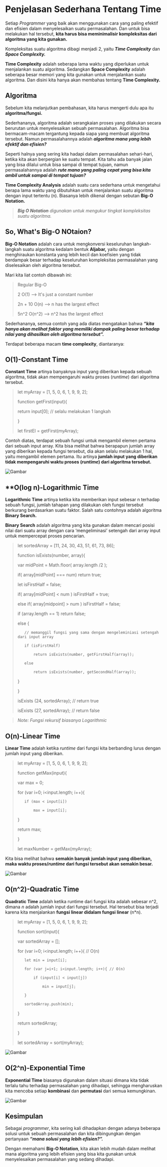 # **Penjelasan Sederhana Tentang Time**

Setiap *Programmer* yang baik akan menggunakan cara yang paling efektif dan efisien dalam menyelesaikan suatu permasalahan. Dan untuk bisa melakukan hal tersebut, **kita harus bisa meminimalisir kompleksitas dari algoritma yang kita gunakan.**

Kompleksitas suatu algoritma dibagi menjadi 2, yaitu ***Time Complexity*** dan ***Space Complexity.***

**Time Complexity** adalah seberapa lama waktu yang diperlukan untuk menjalankan suatu algoritma. Sedangkan **Space Complexity** adalah seberapa besar memori yang kita gunakan untuk menjalankan suatu algoritma. Dan disini kita hanya akan membahas tentang **Time Complexity.**

## **Algoritma**

Sebelum kita melanjutkan pembahasan, kita harus mengerti dulu apa itu **algoritma/fungsi.** 

Sederhananya, algoritma adalah serangkaian proses yang dilakukan secara berurutan untuk menyelesaikan sebuah permasalahan. Algoritma bisa bermacam-macam tergantung kepada siapa yang membuat algoritma tersebut. Namun permasalahannya adalah ***algoritma mana yang lebih efektif dan efisien?***

Seperti halnya yang sering kita hadapi dalam permasalahan sehari-hari, ketika kita akan berpergian ke suatu tempat. Kita tahu ada banyak jalan yang bisa dilalui untuk bisa sampai di tempat tujuan, namun permasalahannya adalah ***rute mana yang paling cepat yang bisa kita ambil untuk sampai di tempat tujuan?***

**Time Complexity Analysis** adalah suatu cara sederhana untuk mengetahui berapa lama waktu yang dibutuhkan untuk menjalankan suatu algoritma dengan input tertentu (n). Biasanya lebih dikenal dengan sebutan **Big-O Notation.**

> ***Big O Notation*** _digunakan untuk mengukur tingkat kompleksitas suatu algoritma._

## So, What's Big-O NOtaion?

**Big-O Notation** adalah cara untuk mengkonversi keseluruhan langkah-langkah suatu algoritma kedalam bentuk **Aljabar,** yaitu dengan menghiraukan konstanta yang lebih kecil dan koefisien yang tidak berdampak besar terhadap keseluruhan kompleksitas permasalahan yang diselesaikan oleh algoritma tersebut.

Mari kita liat contoh dibawah ini:

> Regular       Big-O
>
>2              O(1)   --> It's just a constant number
>
>2n + 10        O(n)   --> n has the largest effect
>
>5n^2           O(n^2) --> n^2 has the largest effect

Sederhananya, semua contoh yang ada diatas mengatakan bahwa ***“kita hanya akan melihat faktor yang memiliki dampak paling besar terhadap nilai yang dihasilkan oleh algoritma tersebut”.***

Terdapat beberapa macam **time complexity**, diantaranya:

## **O(1)-Constant Time**

**Constant Time** artinya banyaknya input yang diberikan kepada sebuah algoritma, tidak akan mempengaruhi waktu proses (_runtime_) dari algoritma tersebut.

> let myArray = [1, 5, 0, 6, 1, 9, 9, 2];
>
>function getFirst(input){
>
>   return input[0]; // selalu melakukan 1 langkah
>
>}
>
>let firstEl = getFirst(myArray);

Contoh diatas, terdapat sebuah fungsi untuk mengambil elemen pertama dari sebuah input array. Kita bisa melihat bahwa berapapun jumlah array yang diberikan kepada fungsi tersebut, dia akan selalu melakukan 1 hal, yaitu mengambil elemen pertama. Itu artinya **jumlah input yang diberikan tidak mempengaruhi waktu proses (_runtime_) dari algoritma tersebut.**

![Gambar](https://miro.medium.com/max/720/1*e-VhJyemSGWq_ynFsBb1_A.png)

## **O(log n)-Logarithmic Time

**Logarithmic Time** artinya ketika kita memberikan input sebesar n terhadap sebuah fungsi, jumlah tahapan yang dilakukan oleh fungsi tersebut berkurang berdasarkan suatu faktor. Salah satu contohnya adalah algoritma **Binary Search.**

**Binary Search** adalah algoritma yang kita gunakan dalam mencari posisi nilai dari suatu array dengan cara ‘mengeliminasi’ setengah dari array input untuk mempercepat proses pencarian.

>let sortedArray = [11, 24, 30, 43, 51, 61, 73, 86];
>
>function isExists(number, array){
>
>    var midPoint = Math.floor( array.length /2 );
>
>    if( array[midPoint] === num) return true;
>
>    let isFirstHalf = false;
>
>    if( array[midPoint] < num ) isFirstHalf = true;
>  
>    else if( array[midpoint] > num ) isFirstHalf = false;
>
>    if (array.length == 1) return false;
>
>    else { 
>
>        // memanggil fungsi yang sama dengan mengeleminiasi setengah dari input array
>
>        if (isFirstHalf) 
>
>            return isExists(number, getFirstHalf(array));
>
>        else 
>
>            return isExists(number, getSecondHalf(array));
>
>    }
>
>}
>
>isExists (24, sortedArray); // return true
>
>isExists (27, sortedArray); // return false

> _Note: Fungsi rekursif biasanya Logarithmic_

## **O(n)-Linear Time**

**Linear Time** adalah ketika _runtime_ dari fungsi kita berbanding lurus dengan jumlah input yang diberikan.

> let myArray = [1, 5, 0, 6, 1, 9, 9, 2];
>
>function getMax(input){
>
>    var max = 0;
>
>    for (var i=0; i<input.length; i++){
>
>        if (max < input[i])
>
>            max = input[i];
>
>   }
>
>    return max;
>
>}
>
>let maxNumber = getMax(myArray);

Kita bisa melihat bahwa **semakin banyak jumlah input yang diberikan, maka waktu proses/_runtime_ dari fungsi tersebut akan semakin besar.**

![Gambar](https://miro.medium.com/max/720/1*VaFSvrt4lN3aKfDwuZR3Ow.png)

## **O(n^2)-Quadratic Time**

**Quadratic Time** adalah ketika runtime dari fungsi kita adalah sebesar n^2, dimana _n_ adalah jumlah input dari fungsi tersebut. Hal tersebut bisa terjadi karena kita menjalankan **fungsi linear didalam fungsi linear** (n*n).

>let myArray = [1, 5, 0, 6, 1, 9, 9, 2];
>
>function sort(input){
>
>    var sortedArray = [];
>
>    for (var i=0; i<input.length; i++){ // O(n)
>
>        let min = input[i];
>
>        for (var j=i+1; i<input.length; i++){ // O(n)
>
>            if (input[i] < input[j])
>
>                min = input[j];
>
>        }
>
>        sortedArray.push(min);
>
>    }
>
>    return sortedArray;
>
>}
>
>let sortedArray = sort(myArray);

![Gambar](https://miro.medium.com/max/640/1*2mYL6r8c2XVKXEG5oAUqZQ.png)

## **O(2^n)-Exponential Time**

**Exponential Time** biasanya digunakan dalam situasi dimana kita tidak terlalu tahu terhadap permasalahan yang dihadapi, sehingga mengharuskan kita mencoba setiap **kombinasi** dan **permutasi** dari semua kemungkinan.

![Gambar](https://miro.medium.com/max/640/1*u7dzzW7DZegsJhEVfbcfNg.png)

## **Kesimpulan**

Sebagai _programmer_, kita sering kali dihadapkan dengan adanya beberapa solusi untuk sebuah permasalahan dan kita dibingungkan dengan pertanyaan ***“mana solusi yang lebih efisien?”.***

Dengan memahami **Big-O Notation**, kita akan lebih mudah dalam melihat mana algoritma yang lebih efisien yang bisa kita gunakan untuk menyelesaikan permasalahan yang sedang dihadapi.

